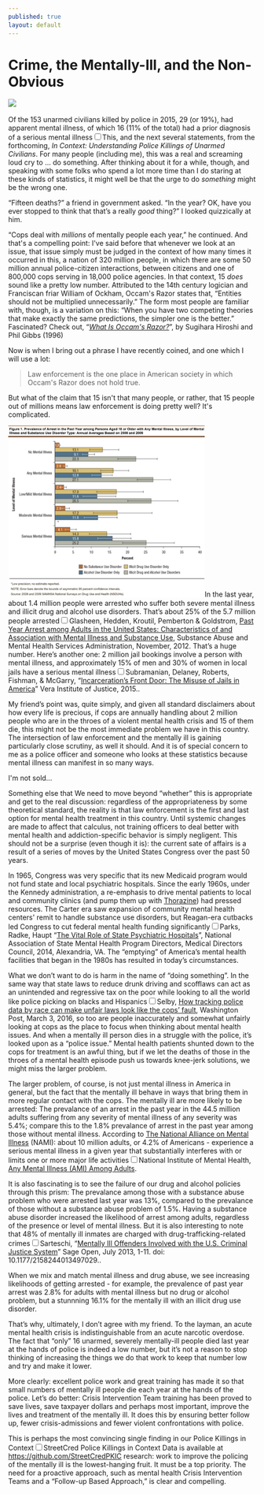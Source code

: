 ```yaml
---
published: true
layout: default
---
```

<h1>Crime, the Mentally-Ill, and the Non-Obvious</h1>
<p><img class="left" width="500px" src="http://worldonline.media.clients.ellingtoncms.com/img/croppedphotos/2010/05/09/Simon-arrested-loading-up_t640.jpg?a6ea3ebd4438a44b86d2e9c39ecf7613005fe067" /></p>

<p>Of the 153 unarmed civilians killed by police in 2015, 29 (or 19%), had apparent mental illness, of which 16 (11% of the total) had a prior diagnosis of a serious mental illness<label for="sn-demo" class="margin-toggle sidenote-number"></label><input type="checkbox" id="sn-demo" class="margin-toggle" /><span class="sidenote">This, and the next several statements, from the forthcoming, <em>In Context: Understanding Police Killings of Unarmed Civilians</em></span>. For many people (including me), this was a real and screaming loud cry to ... do something. After thinking about it for a while, though, and speaking with some folks who spend a lot more time than I do staring at these kinds of statistics, it might well be that the urge to do <em>something</em> might be the wrong one.</p>

<p>“Fifteen deaths?” a friend in government asked. “In the year? OK, have you ever stopped to think that that’s a really <em>good</em> thing?” I looked quizzically at him.</p>

<p>“Cops deal with <em>millions</em> of mentally people each year,” he continued. And that's a compelling point: I've said before that whenever we look at an issue, that issue simply must be judged in the context of how many times it occurred in this, a nation of 320 million people, in which there are some 50 million annual police-citizen interactions, between citizens and one of 800,000 cops serving in 18,000 police agencies. In that context, 15 <em>does</em> sound like a pretty low number. <span class="marginnote">Attributed to the 14th century logician and Franciscan friar William of Ockham, Occam's Razor states that, “Entities should not be multiplied unnecessarily.” The form most people are familiar with, though, is a variation on this: “When you have two competing theories that make exactly the same predictions, the simpler one is the better.” Fascinated? Check out, “<em><a href="http://math.ucr.edu/home/baez/physics/General/occam.html" target="_blank">What Is Occam's Razor?</a></em>”, by Sugihara Hiroshi and Phil Gibbs (1996)</span></p>

<p>Now is when I bring out a phrase I have recently coined, and one which I will use a lot:</p>

<blockquote>Law enforcement is the one place in American society in which Occam's Razor does not hold true.</blockquote>

<p>But what of the claim that 15 isn't that many people, or rather, that 15 people out of millions means law enforcement is doing pretty well? It's complicated.</p>

<p><a href="/assets/img/mental_illness_chart.png" target="_blank"><img class="left" width="400px" src="/assets/img/mental_illness_chart.png" border="0" /></a>In the last year, about 1.4 million people were arrested who suffer both severe mental illness and illicit drug and alcohol use disorders. That’s about 25% of the 5.7 million people arrested<label for="sn-demo" class="margin-toggle sidenote-number"></label><input type="checkbox" id="sn-demo" class="margin-toggle" /><span class="sidenote">Glasheen, Hedden, Kroutil, Pemberton &amp; Goldstrom, <a href="http://archive.samhsa.gov/data/2k12/DataReview/DR008/CBHSQ-datareview-008-arrests-2012.htm" target="_blank">Past Year Arrest among Adults in the United States: Characteristics of and Association with Mental Illness and Substance Use</a>, Substance Abuse and Mental Health Services Administration, November, 2012</span>. That’s a huge number. Here’s another one: 2 million jail bookings involve a person with mental illness, and approximately 15% of men and 30% of women in local jails have a serious mental illness<label for="sn-demo" class="margin-toggle sidenote-number"></label><input type="checkbox" id="sn-demo" class="margin-toggle" /><span class="sidenote">Subramanian, Delaney, Roberts, Fishman, &amp; McGarry, “<a href="http://www.vera.org/sites/default/files/resources/downloads/incarcerations-front-door-report.pdf" target="_blank">Incarceration’s Front Door: The Misuse of Jails in America</a>” Vera Institute of Justice, 2015.</span>.

<p>My friend’s point was, quite simply, and given all standard disclaimers about how every life is precious, if cops are annually handling about 2 million people who are in the throes of a violent mental health crisis and 15 of them die, this might not be the most immediate problem we have in this country. The intersection of law enforcement and the mentally ill is gaining particularly close scrutiny, as well it should. And it is of special concern to me as a police officer and someone who looks at these statistics because mental illness can manifest in so many ways.</p> 

<p>I'm not sold...</p>

<p>Something else that We need to move beyond “whether” this is appropriate and get to the real discussion: regardless of the appropriateness by some theoretical standard, the reality is that law enforcement is the first and last option for mental health treatment in this country. Until systemic changes are made to affect that calculus, not training officers to deal better with mental health and addiction-specific behavior is simply negligent. This should not be a surprise (even though it is): the current sate of affairs is a result of a series of moves by the United States Congress over the past 50 years. </p>

<p>In 1965, Congress was very specific that its new Medicaid program would not fund state and local psychiatric hospitals. Since the early 1960s, under the Kennedy administration, a re-emphasis to drive mental patients to local and community clinics (and pump them up with <a href="https://www.youtube.com/watch?v=1E6ywsBBSj0" target="_blank" title="The Thorazine Shuffle - Bongos, Bass and Bob">Thorazine</a>) had pressed resources. The Carter era saw expansion of community mental health centers' remit to handle substance use disorders, but Reagan-era cutbacks led Congress to cut federal mental health funding significantly<label for="sn-demo" class="margin-toggle sidenote-number"></label><input type="checkbox" id="sn-demo" class="margin-toggle" /><span class="sidenote">Parks, Radke, Haupt “<a href="http://goo.gl/bPLewk" target="blank">The Vital Role of State Psychiatric Hospitals</a>”, National Association of State Mental Health Program Directors, Medical Directors Council, 2014, Alexandria, VA</span>. The “emptying” of America’s mental health facilities that began in the 1980s has resulted in today’s circumstances.</p>

<p>What we don’t want to do is harm in the name of “doing something”. In the same way that state laws to reduce drunk driving and scofflaws can act as an unintended and regressive tax on the poor while looking to all the world like police picking on blacks and Hispanics<label for="sn-demo" class="margin-toggle sidenote-number"></label><input type="checkbox" id="sn-demo" class="margin-toggle" /><span class="sidenote">Selby, <a href="https://www.washingtonpost.com/posteverything/wp/2016/03/03/how-tracking-police-data-by-race-can-make-unfair-laws-look-like-the-cops-fault/" target="_blank">How tracking police data by race can make unfair laws look like the cops’ fault</a>, Washington Post, March 3, 2016</span>, so too are people inaccurately and somewhat unfairly looking at cops as the place to focus when thinking about mental health issues. And when a mentally ill person dies in a struggle with the police, it’s looked upon as a “police issue.” Mental health patients shunted down to the cops for treatment is an awful thing, but if we let the deaths of those in the throes of a mental health episode push us towards knee-jerk solutions, we might miss the larger problem.</p>

<p>The larger problem, of course, is not just mental illness in America in general, but the fact that the mentally ill behave in ways that bring them in more regular contact with the cops. The mentally ill are more likely to be arrested: The prevalance of an arrest in the past year in the 44.5 million adults suffering from any severity of mental illness of any severity was 5.4%; compare this to the 1.8% prevalance of arrest in the past year among those without mental illness. According to <a href="https://www.nami.org/" target="_blank">The National Alliance on Mental Illness</a> (NAMI): about 10 million adults, or 4.2% of Americans - experience a serious mental illness in a given year that substantially interferes with or limits one or more major life activities<label for="sn-demo" class="margin-toggle sidenote-number"></label><input type="checkbox" id="sn-demo" class="margin-toggle" /><span class="sidenote">National Institute of Mental Health, <a href="https://www.nimh.nih.gov/health/statistics/prevalence/serious-mental-illness-smi-among-us-adults.shtml" target="_blank">Any Mental Illness (AMI) Among Adults</a></span>. 

<p>It is also fascinating is to see the failure of our drug and alcohol policies through this prism: The prevalance among those with a substance abuse problem who were arrested last year was 13%, compared to the prevalance of those without a substance abuse problem of 1.5%. Having a substance abuse disorder increased the likelihood of arrest among adults, regardless of the presence or level of mental illness. But it is also interesting to note that 48% of mentally ill inmates are charged with drug-trafficking-related crimes<label for="sn-demo" class="margin-toggle sidenote-number"></label><input type="checkbox" id="sn-demo" class="margin-toggle"/><span class="sidenote">Sarteschi, “<a href="http://sgo.sagepub.com/content/3/3/2158244013497029" target="_blank">Mentally Ill Offenders Involved with the U.S. Criminal Justice System</a>” Sage Open, July 2013, 1-11. doi: 10.1177/2158244013497029.</span>.</p>

<p>When we mix and match mental illness and drug abuse, we see increasing likelihoods of getting arrested - for example, the prevalence of past year arrest was 2.8% for adults with mental illness but no drug or alcohol problem, but a stunnning 16.1% for the mentally ill with an illicit drug use disorder.</p>

<p>That’s why, ultimately, I don’t agree with my friend. To the layman, an acute mental health crisis is indistinguishable from an acute narcotic overdose. The fact that “only” 16 unarmed, severely mentally-ill people died last year at the hands of police is indeed a low number, but it’s not a reason to stop thinking of increasing the things we do that work to keep that number low and try and make it lower. </p>

<p>More clearly: excellent police work and great training has made it so that small numbers of mentally ill people die each year at the hands of the police. Let’s do better:  Crisis Intervention Team training has been proved to save lives, save taxpayer dollars and perhaps most important, improve the lives and treatment of the mentally ill. It does this by ensuring better follow up, fewer crisis-admissions and fewer violent confrontations with police.</p>

<p>This is perhaps the most convincing single finding in our Police Killings in Context<label for="sn-demo" class="margin-toggle sidenote-number"></label><input type="checkbox" id="sn-demo" class="margin-toggle" /><span class="sidenote">StreetCred Police Killings in Context Data is available at <a href="https://github.com/StreetCredPKIC" target="_blank">https://github.com/StreetCredPKIC</a></span> research: work to improve the policing of the mentally ill is the lowest-hanging fruit. It must be a top priority. The need for a proactive approach, such as mental health Crisis Intervention Teams and a “Follow-up Based Approach,” is clear and compelling.</p>

